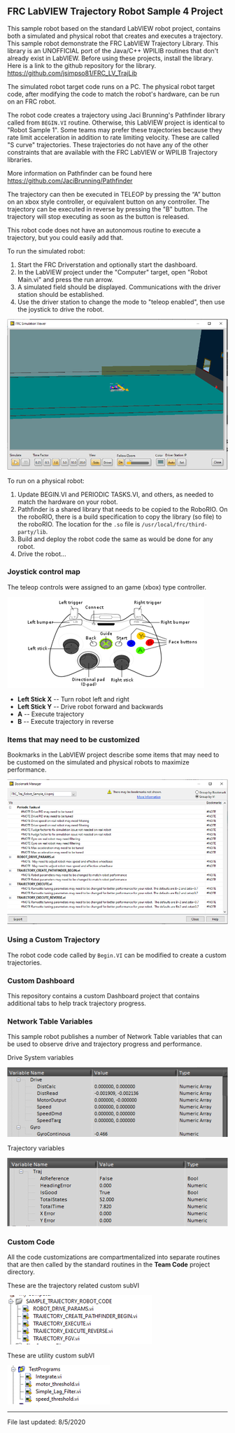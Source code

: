 ## FRC LabVIEW Trajectory Robot Sample 4 Project

This sample robot based on the standard LabVIEW robot project, contains both a simulated and physical robot that creates and executes a trajectory.  This sample robot demonstrate the FRC LabVIEW Trajectory Library.  This library is an UNOFFICIAL port of the Java/C++ 
WPILIB routines that don't already exist in LabVIEW.  Before using these projects, install the library.  Here is a link to the github repository for the library.  https://github.com/jsimpso81/FRC_LV_TrajLib

The simulated robot target code runs on a PC. The physical robot target code, after modifying the code to match the robot's hardware, can be run on an FRC robot.  

The robot code creates a trajectory using Jaci Brunning's Pathfinder library called from `BEGIN.VI` routine.
Otherwise, this LabVIEW project is identical to "Robot Sample 1".  Some teams may prefer these trajectories because they rate limit acceleration in addition to rate limiting velocity.  These are called "S curve" trajectories.  These trajectories do not have any of the other constraints that are available with the FRC LabVIEW or WPILIB Trajectory libraries.

More information on Pathfinder can be found here https://github.com/JaciBrunning/Pathfinder

The trajectory can then be executed in TELEOP by pressing the “A” button on an xbox style controller, or equivalent button on any controller.  The trajectory can be executed in reverse by pressing the "B" button.  The trajectory will stop executing as soon as the button is released.

This robot code does not have an autonomous routine to execute a trajectory, but you could easily add that.

To run the simulated robot:
1. Start the FRC Driverstation and optionally start the dashboard.
1. In the LabVIEW project under the "Computer" target, open "Robot Main.vi" and press the run arrow.
1. A simulated field should be displayed.  Communications with the driver station should be established.
1. Use the driver station to change the mode to "teleop enabled", then use the joystick to drive the robot.

![simulation!](images/sim_robot.PNG)

To run on a physical robot:
1. Update BEGIN.VI and PERIODIC TASKS.VI, and others, as needed to match the hardware on your robot.
1. Pathfinder is a shared library that needs to be copied to the RoboRIO.  On the roboRIO, there is a build specification to copy the library (so file) to the roboRIO.  The location for the `.so` file is `/usr/local/frc/third-party/lib`.
1. Build and deploy the robot code the same as would be done for any robot.
1. Drive the robot...

### Joystick control map

The teleop controls were assigned to an game (xbox) type controller.

![joystick!](images/xbox-360_controller.png)

- **Left Stick X** -- Turn robot left and right
- **Left Stick Y** -- Drive robot forward and backwards
- **A** -- Execute trajectory
- **B** -- Execute trajectory in reverse

### Items that may need to be customized

Bookmarks in the LabVIEW project describe some items that may need to be customed on the simulated and physical robots to maximize performance.  

![Samp4Notes](images/sample4_bookmarks.PNG)

### Using a Custom Trajectory

The robot code code called by `Begin.VI` can be modified to create a custom trajectories.

### Custom Dashboard

This repository contains a custom Dashboard project that contains additional tabs to help track trajectory progress.

### Network Table Variables

This sample robot publishes a number of Network Table variables that can be used to observe drive and trajectory progress and performance.

Drive System variables

![Samp4Notes](images/sample_4_dash_drive.PNG)

Trajectory variables

![Samp4Notes](images/sample_4_dash_traj.PNG)

### Custom Code

All the code customizations are compartmentalized into separate routines that are then called by the standard 
routines in the **Team Code** project directory.

These are the trajectory related custom subVI

![Samp4code](images/sample_4_traj_code.PNG)

These are utility custom subVI

![Samp4code](images/sample_4_misc_code.PNG)


---
File last updated: 8/5/2020

